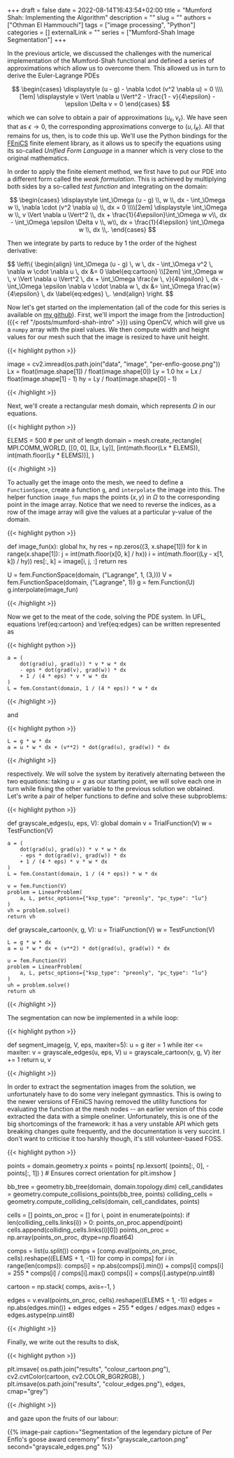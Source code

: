 +++ 
draft = false
date = 2022-08-14T16:43:54+02:00
title = "Mumford Shah: Implementing the Algorithm"
description = ""
slug = ""
authors = ["Othman El Hammouchi"]
tags = ["image processing", "Python"]
categories = []
externalLink = ""
series = ["Mumford-Shah Image Segmentation"]
+++

In the previous article, we discussed the challenges with the numerical implementation of the Mumford-Shah functional and defined a series of approximations which allow us to overcome them. This allowed us in turn to derive the Euler-Lagrange PDEs

$$
\begin{cases}
	\displaystyle
	(u - g) - \nabla \cdot (v^2 \nabla u) = 0 \\\\[1em]
	\displaystyle
	v \Vert \nabla u \Vert^2 - \frac{1 - v}{4\epsilon} - \epsilon \Delta v = 0
\end{cases}
$$

which we can solve to obtain a pair of approximations $(u_\epsilon, v_\epsilon)$. We have seen that as $\epsilon \to 0$, the corresponding approximations converge to $(u, I_K)$. All that remains for us, then, is to code this up. We'll use the Python bindings for the [FEniCS](https://fenicsproject.org/) finite element library, as it allows us to specify the equations using its so-called *Unified Form Language* in a manner which is very close to the original mathematics.

In order to apply the finite element method, we first have to put our PDE into a different form called the *weak formulation*. This is achieved by multiplying both sides by a so-called *test function* and integrating on the domain:

$$
\begin{cases}
	\displaystyle
	\int_\Omega (u - g) \\, w \\, dx - \int_\Omega w \\, \nabla \cdot (v^2 \nabla u) \\, dx = 0 \\\\[2em]
	\displaystyle
	\int_\Omega w \\, v \Vert \nabla u \Vert^2 \\, dx + \frac{1}{4\epsilon}\int_\Omega w v\\, dx - \int_\Omega \epsilon \Delta v \\, w\\, dx = \frac{1}{4\epsilon} \int_\Omega w \\, dx \\,.
\end{cases}
$$

Then we integrate by parts to reduce by 1 the order of the highest derivative:

$$
\left\\{
    \begin{align}
        \int_\Omega (u - g) \\, w \\, dx - \int_\Omega v^2 \\, \nabla w \cdot \nabla u \\, dx &= 0 \label{eq:cartoon} \\\\[2em]
        \int_\Omega w \\, v \Vert \nabla u \Vert^2 \\, dx + \int_\Omega \frac{w \\, v}{4\epsilon} \\, dx - \int_\Omega \epsilon \nabla v \cdot \nabla w \\, dx &= \int_\Omega \frac{w}{4\epsilon} \\, dx \label{eq:edges} \\,.
    \end{align}
\right.
$$

Now let's get started on the implementation (all of the code for this series is available on [my github](https://github.com/OthmanElHammouchi/mumford-shah)). First, we'll import the image from the [introduction]({{< ref "/posts/mumford-shah-intro" >}}) using OpenCV, which will give us a `numpy` array with the pixel values. We then compute width and height values for our mesh such that the image is resized to have unit height.

{{< highlight python >}}

image = cv2.imread(os.path.join("data", "image", "per-enflo-goose.png"))
Lx = float(image.shape[1]) / float(image.shape[0])
Ly = 1.0
hx = Lx / float(image.shape[1] - 1)
hy = Ly / float(image.shape[0] - 1)

{{< /highlight >}}

Next, we'll create a rectangular mesh domain, which represents $\Omega$ in our equations.

{{< highlight python >}}

ELEMS = 500  # per unit of length
domain = mesh.create_rectangle(
    MPI.COMM_WORLD,
    [[0, 0], [Lx, Ly]],
    [int(math.floor(Lx * ELEMS)), int(math.floor(Ly * ELEMS))],
)

{{< /highlight >}}

To actually get the image onto the mesh, we need to define a `FunctionSpace`, create a function `g`, and `interpolate` the image into this. The helper function `image_fun` maps the points $(x, y)$ in $\Omega$ to the corresponding point in the image array. Notice that we need to reverse the indices, as a row of the image array will give the values at a particular y-value of the domain.

{{< highlight python >}}

def image_fun(x):
    global hx, hy
    res = np.zeros((3, x.shape[1]))
    for k in range(x.shape[1]):
        j = int(math.floor(x[0, k] / hx))
        i = int(math.floor((Ly - x[1, k]) / hy))
        res[:, k] = image[i, j, :]
    return res


U = fem.FunctionSpace(domain, ("Lagrange", 1, (3,)))
V = fem.FunctionSpace(domain, ("Lagrange", 1))
g = fem.Function(U)
g.interpolate(image_fun)

{{< /highlight >}}

Now we get to the meat of the code, solving the PDE system. In UFL, equations \ref{eq:cartoon} and \ref{eq:edges} can be written represented as

{{< highlight python >}}

    a = (
        dot(grad(u), grad(u)) * v * w * dx
        - eps * dot(grad(v), grad(w)) * dx
        + 1 / (4 * eps) * v * w * dx
    )
    L = fem.Constant(domain, 1 / (4 * eps)) * w * dx

{{< /highlight >}}

and

{{< highlight python >}}

    L = g * w * dx
    a = u * w * dx + (v**2) * dot(grad(u), grad(w)) * dx

{{< /highlight >}}

respectively. We will solve the system by iteratively alternating between the two equations: taking $u = g$ as our starting point, we will solve each one in turn while fixing the other variable to the previous solution we obtained. Let's write a pair of helper functions to define and solve these subproblems:

{{< highlight python >}}

def grayscale_edges(u, eps, V):
    global domain
    v = TrialFunction(V)
    w = TestFunction(V)

    a = (
        dot(grad(u), grad(u)) * v * w * dx
        - eps * dot(grad(v), grad(w)) * dx
        + 1 / (4 * eps) * v * w * dx
    )
    L = fem.Constant(domain, 1 / (4 * eps)) * w * dx

    v = fem.Function(V)
    problem = LinearProblem(
        a, L, petsc_options={"ksp_type": "preonly", "pc_type": "lu"}
    )
    vh = problem.solve()
    return vh


def grayscale_cartoon(v, g, V):
    u = TrialFunction(V)
    w = TestFunction(V)

    L = g * w * dx
    a = u * w * dx + (v**2) * dot(grad(u), grad(w)) * dx

    u = fem.Function(V)
    problem = LinearProblem(
        a, L, petsc_options={"ksp_type": "preonly", "pc_type": "lu"}
    )
    uh = problem.solve()
    return uh
{{< /highlight >}}

The segmentation can now be implemented in a while loop:

{{< highlight python >}}

def segment_image(g, V, eps, maxiter=5):
    u = g
    iter = 1
    while iter <= maxiter:
        v = grayscale_edges(u, eps, V)
        u = grayscale_cartoon(v, g, V)
        iter += 1
    return u, v

{{< /highlight >}}

In order to extract the segmentation images from the solution, we unfortunately have to do some very inelegant gymnastics. This is owing to the newer versions of FEniCS having removed the utility functions for evaluating the function at the mesh nodes -- an earlier version of this code extracted the data with a simple oneliner. Unfortunately, this is one of the big shortcomings of the framework: it has a very unstable API which gets breaking changes quite frequently, and the documentation is very succint. I don't want to criticise it too harshly though, it's still volunteer-based FOSS.

{{< highlight python >}}

points = domain.geometry.x
points = points[
    np.lexsort(
        (points[:, 0], -points[:, 1])
    )  # Ensures correct orientation for plt.imshow
]

bb_tree = geometry.bb_tree(domain, domain.topology.dim)
cell_candidates = geometry.compute_collisions_points(bb_tree, points)
colliding_cells = geometry.compute_colliding_cells(domain, cell_candidates, points)

cells = []
points_on_proc = []
for i, point in enumerate(points):
    if len(colliding_cells.links(i)) > 0:
        points_on_proc.append(point)
        cells.append(colliding_cells.links(i)[0])
points_on_proc = np.array(points_on_proc, dtype=np.float64)

comps = list(u.split())
comps = [comp.eval(points_on_proc, cells).reshape((ELEMS + 1, -1)) for comp in comps]
for i in range(len(comps)):
    comps[i] = np.abs(comps[i].min()) + comps[i]
    comps[i] = 255 * comps[i] / comps[i].max()
    comps[i] = comps[i].astype(np.uint8)

cartoon = np.stack(
    comps,
    axis=-1,
)

edges = v.eval(points_on_proc, cells).reshape((ELEMS + 1, -1))
edges = np.abs(edges.min()) + edges
edges = 255 * edges / edges.max()
edges = edges.astype(np.uint8)

{{< /highlight >}}

Finally, we write out the results to disk,

{{< highlight python >}}

plt.imsave(
    os.path.join("results", "colour_cartoon.png"),
    cv2.cvtColor(cartoon, cv2.COLOR_BGR2RGB),
)
plt.imsave(os.path.join("results", "colour_edges.png"), edges, cmap="grey")

{{< /highlight >}}

and gaze upon the fruits of our labour:

{{% image-pair caption="Segmentation of the legendary picture of Per Enflo's goose award ceremony" first="grayscale_cartoon.png" second="grayscale_edges.png" %}}